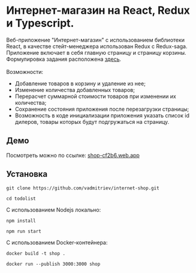 # Интернет-магазин на React, Redux и Typescript.
Веб-приложение "Интернет-магазин" с использованием библиотеки React, в качестве стейт-менеджера использован Redux с Redux-saga. <br>
Приложение включает в себя главную страницу и страницу корзины. <br>
Формулировка задания расположена <a href="https://gist.github.com/skycrazyk/b363010b7d29bea97393f6731f83846b" target="_blank">здесь</a>.
<br><br>
Возможности:
* Добавление товаров в корзину и удаление из нее;
* Изменение количества добавленных товаров;
* Перерасчет суммарной стоимости товаров при изменении их количества;
* Сохранение состояния приложения после перезагрузки страницы;
* Возможность в коде инициализации приложения указать список id дилеров, товары которых будут подгружаться на страницу.

## Демо
Посмотреть можно по ссылке: <a href="https://shop-cf2b6.web.app" target="_blank">shop-cf2b6.web.app</a>

## Установка
```console
git clone https://github.com/vadmitriev/internet-shop.git
```
``` console
cd todolist
```

С использованием Nodejs локально:
``` console
npm install
```
```console
npm run start
```

С использованием Docker-контейнера:
```console
docker build -t shop .
```
``` console
docker run --publish 3000:3000 shop
```
